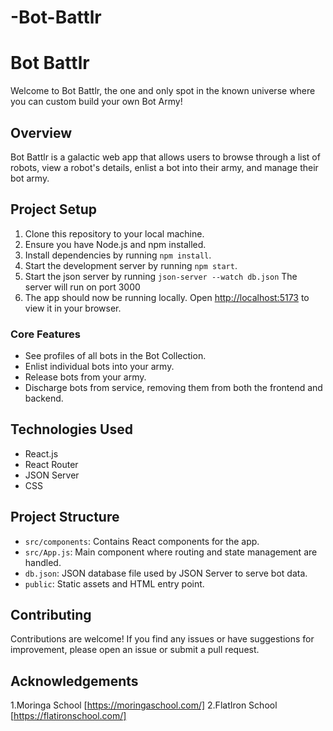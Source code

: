 # -Bot-Battlr
# Bot Battlr

Welcome to Bot Battlr, the one and only spot in the known universe where you can custom build your own Bot Army!

## Overview

Bot Battlr is a galactic web app that allows users to browse through a list of robots, view a robot's details, enlist a bot into their army, and manage their bot army.

## Project Setup

1. Clone this repository to your local machine.
2. Ensure you have Node.js and npm installed.
3. Install dependencies by running `npm install`.
4. Start the development server by running `npm start`.
5. Start the json server by running `json-server --watch db.json`  The server will run on port 3000 [](http://localhost:3000) 
6. The app should now be running locally. Open [http://localhost:5173](http://localhost:5173) to view it in your browser.


### Core Features

- See profiles of all bots in the Bot Collection.
- Enlist individual bots into your army.
- Release bots from your army.
- Discharge bots from service, removing them from both the frontend and backend.


## Technologies Used

- React.js
- React Router
- JSON Server
- CSS

## Project Structure

- `src/components`: Contains React components for the app.
- `src/App.js`: Main component where routing and state management are handled.
- `db.json`: JSON database file used by JSON Server to serve bot data.
- `public`: Static assets and HTML entry point.

## Contributing

Contributions are welcome! If you find any issues or have suggestions for improvement, please open an issue or submit a pull request.

## Acknowledgements

1.Moringa School [https://moringaschool.com/]
2.FlatIron School [https://flatironschool.com/]